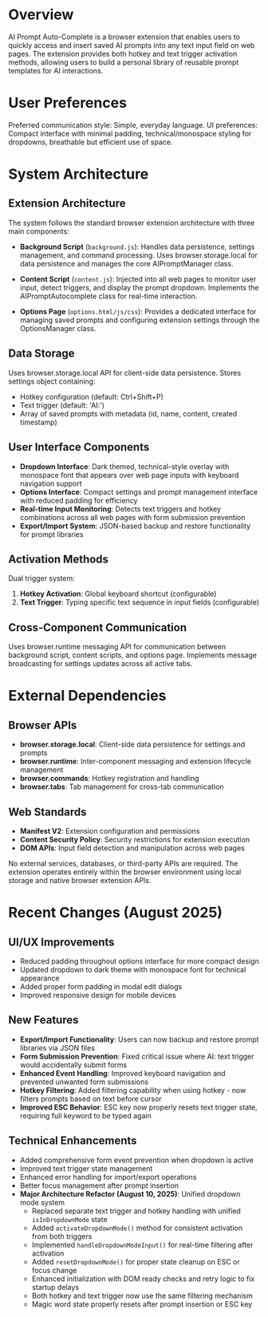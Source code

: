 # Overview

AI Prompt Auto-Complete is a browser extension that enables users to quickly access and insert saved AI prompts into any text input field on web pages. The extension provides both hotkey and text trigger activation methods, allowing users to build a personal library of reusable prompt templates for AI interactions.

# User Preferences

Preferred communication style: Simple, everyday language.
UI preferences: Compact interface with minimal padding, technical/monospace styling for dropdowns, breathable but efficient use of space.

# System Architecture

## Extension Architecture
The system follows the standard browser extension architecture with three main components:

- **Background Script** (`background.js`): Handles data persistence, settings management, and command processing. Uses browser.storage.local for data persistence and manages the core AIPromptManager class.

- **Content Script** (`content.js`): Injected into all web pages to monitor user input, detect triggers, and display the prompt dropdown. Implements the AIPromptAutocomplete class for real-time interaction.

- **Options Page** (`options.html/js/css`): Provides a dedicated interface for managing saved prompts and configuring extension settings through the OptionsManager class.

## Data Storage
Uses browser.storage.local API for client-side data persistence. Stores settings object containing:
- Hotkey configuration (default: Ctrl+Shift+P)
- Text trigger (default: 'AI:')
- Array of saved prompts with metadata (id, name, content, created timestamp)

## User Interface Components
- **Dropdown Interface**: Dark themed, technical-style overlay with monospace font that appears over web page inputs with keyboard navigation support
- **Options Interface**: Compact settings and prompt management interface with reduced padding for efficiency  
- **Real-time Input Monitoring**: Detects text triggers and hotkey combinations across all web pages with form submission prevention
- **Export/Import System**: JSON-based backup and restore functionality for prompt libraries

## Activation Methods
Dual trigger system:
1. **Hotkey Activation**: Global keyboard shortcut (configurable)
2. **Text Trigger**: Typing specific text sequence in input fields (configurable)

## Cross-Component Communication
Uses browser.runtime messaging API for communication between background script, content scripts, and options page. Implements message broadcasting for settings updates across all active tabs.

# External Dependencies

## Browser APIs
- **browser.storage.local**: Client-side data persistence for settings and prompts
- **browser.runtime**: Inter-component messaging and extension lifecycle management
- **browser.commands**: Hotkey registration and handling
- **browser.tabs**: Tab management for cross-tab communication

## Web Standards
- **Manifest V2**: Extension configuration and permissions
- **Content Security Policy**: Security restrictions for extension execution
- **DOM APIs**: Input field detection and manipulation across web pages

No external services, databases, or third-party APIs are required. The extension operates entirely within the browser environment using local storage and native browser extension APIs.

# Recent Changes (August 2025)

## UI/UX Improvements
- Reduced padding throughout options interface for more compact design
- Updated dropdown to dark theme with monospace font for technical appearance
- Added proper form padding in modal edit dialogs
- Improved responsive design for mobile devices

## New Features
- **Export/Import Functionality**: Users can now backup and restore prompt libraries via JSON files
- **Form Submission Prevention**: Fixed critical issue where AI: text trigger would accidentally submit forms
- **Enhanced Event Handling**: Improved keyboard navigation and prevented unwanted form submissions
- **Hotkey Filtering**: Added filtering capability when using hotkey - now filters prompts based on text before cursor
- **Improved ESC Behavior**: ESC key now properly resets text trigger state, requiring full keyword to be typed again

## Technical Enhancements
- Added comprehensive form event prevention when dropdown is active
- Improved text trigger state management
- Enhanced error handling for import/export operations
- Better focus management after prompt insertion
- **Major Architecture Refactor (August 10, 2025)**: Unified dropdown mode system
  - Replaced separate text trigger and hotkey handling with unified `isInDropdownMode` state
  - Added `activateDropdownMode()` method for consistent activation from both triggers
  - Implemented `handleDropdownModeInput()` for real-time filtering after activation
  - Added `resetDropdownMode()` for proper state cleanup on ESC or focus change
  - Enhanced initialization with DOM ready checks and retry logic to fix startup delays
  - Both hotkey and text trigger now use the same filtering mechanism
  - Magic word state properly resets after prompt insertion or ESC key